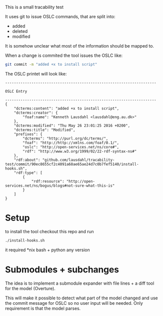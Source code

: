 
This is a small tracability test

It uses git to issue OSLC commands, that are split into:

- added
- deleted
- modified

It is somehow unclear what most of the information should be mapped to.

When a change is commited the tool issues the OSLC like:

```bash
git commit -m "added +x to install script"
```

The OSLC printet will look like:

```
---------------------------------------------------------------------

OSLC Entry

---------------------------------------------------------------------
{
    "dcterms:content": "added +x to install script",
    "dcterms:creator": {
        "foaf:name": "Kenneth Lausdahl <lausdahl@eng.au.dk>"
    },
    "dcterms:modified": "Thu May 26 23:01:25 2016 +0200",
    "dcterms:title": "Modified",
    "prefixes": {
        "dcterms": "http://purl.org/dc/terms/",
        "foaf": "http://http://xmlns.com/foaf/0.1/",
        "oslc": "http://open-services.net/ns/core#",
        "rdf": "http://www.w3.org/1999/02/22-rdf-syntax-ns#"
    },
    "rdf:about": "github.com/lausdahl/tracability-test/commit/90ec8655cf2c4091a68ae65ae24d7c0b7fef5140/install-hooks.sh",
    "rdf:type": [
        {
            "rdf:resource": "http://open-services.net/ns/bogus/blogs#not-sure-what-this-is"
        }
    ]
}
```


# Setup

to install the tool checkout this repo and run

```bash
./install-hooks.sh 
```

it required *nix bash + python any version


# Submodules + subchanges

The idea is to implement a submodule expander with file lines + a diff tool for the model (Overture).

This will make it possible to detect what part of the model changed and use the commit message for OSLC so no user input will be needed. Only requirement is that the model parses. 
